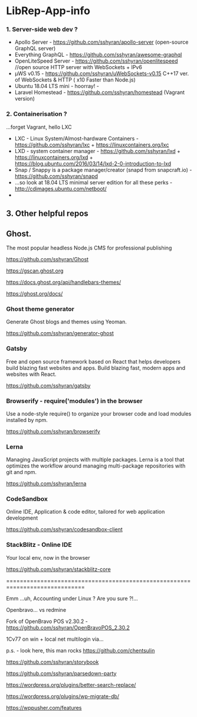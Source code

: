 # LibRep-App-info

### 1. Server-side web dev ? 

* Apollo Server - https://github.com/sshyran/apollo-server (open-source GraphQL server) 
* Everything GraphQL -  https://github.com/sshyran/awesome-graphql
* OpenLiteSpeed Server - https://github.com/sshyran/openlitespeed   //open source HTTP server with WebSockets + IPv6
* µWS v0.15 - https://github.com/sshyran/uWebSockets-v0.15  C++17 ver. of WebSockets & HTTP ( x10 Faster than Node.js)
* Ubuntu 18.04 LTS mini - hoorray! - 
* Laravel Homestead - https://github.com/sshyran/homestead (Vagrant version) 


### 2. Containerisation ?  
...forget Vagrant, hello LXC

* LXC - Linux System/Almost-hardware Containers - https://github.com/sshyran/lxc + https://linuxcontainers.org/lxc
* LXD - system container manager - https://github.com/sshyran/lxd + https://linuxcontainers.org/lxd + https://blog.ubuntu.com/2016/03/14/lxd-2-0-introduction-to-lxd
* Snap / Snappy is a package manager/creator (snapd from snapcraft.io) - https://github.com/sshyran/snapd
* ...so look at 18.04 LTS minimal server edition for all these perks - http://cdimages.ubuntu.com/netboot/
*



## 3. Other helpful repos  

## Ghost. 
The most popular headless Node.js CMS for professional publishing

   https://github.com/sshyran/Ghost

   https://gscan.ghost.org

   https://docs.ghost.org/api/handlebars-themes/

   https://ghost.org/docs/


### Ghost theme generator
Generate Ghost blogs and themes using Yeoman.

   https://github.com/sshyran/generator-ghost


### Gatsby 
Free and open source framework based on React that helps developers build blazing fast websites and apps. Build blazing fast, modern apps and websites with React.
     
   https://github.com/sshyran/gatsby

### Browserify - require('modules') in the browser
Use a node-style require() to organize your browser code and load modules installed by npm.

https://github.com/sshyran/browserify


### Lerna 
Managing JavaScript projects with multiple packages. Lerna is a tool that optimizes the workflow around managing multi-package repositories with git and npm.

   https://github.com/sshyran/lerna

### CodeSandbox
Online IDE, Application & code editor, tailored for web application development 

   https://github.com/sshyran/codesandbox-client


### StackBlitz - Online IDE
Your local env, now in the browser

   https://github.com/sshyran/stackblitz-core









=============================================================================

Emm ...uh, Accounting under Linux ? Are you sure ?!...


Openbravo... vs redmine

Fork of OpenBravo POS v2.30.2 - https://github.com/sshyran/OpenBravoPOS_2.30.2

1Cv77 on win + local net multilogin via...


p.s. - look here, this man rocks https://github.com/chentsulin



https://github.com/sshyran/storybook

https://github.com/sshyran/parsedown-party

https://wordpress.org/plugins/better-search-replace/

https://wordpress.org/plugins/wp-migrate-db/

https://wppusher.com/features



